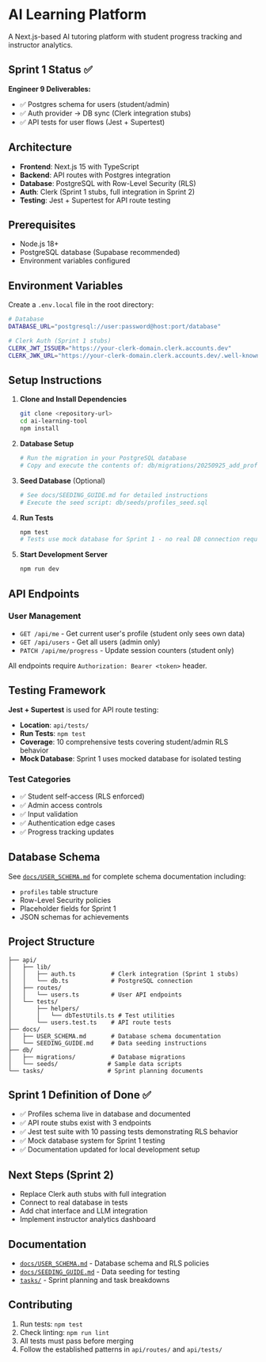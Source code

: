 # AI Learning Platform

A Next.js-based AI tutoring platform with student progress tracking and instructor analytics.

## Sprint 1 Status ✅

**Engineer 9 Deliverables:**
- ✅ Postgres schema for users (student/admin)
- ✅ Auth provider → DB sync (Clerk integration stubs)
- ✅ API tests for user flows (Jest + Supertest)

## Architecture

- **Frontend**: Next.js 15 with TypeScript
- **Backend**: API routes with Postgres integration
- **Database**: PostgreSQL with Row-Level Security (RLS)
- **Auth**: Clerk (Sprint 1 stubs, full integration in Sprint 2)
- **Testing**: Jest + Supertest for API route testing

## Prerequisites

- Node.js 18+ 
- PostgreSQL database (Supabase recommended)
- Environment variables configured

## Environment Variables

Create a `.env.local` file in the root directory:

```bash
# Database
DATABASE_URL="postgresql://user:password@host:port/database"

# Clerk Auth (Sprint 1 stubs)
CLERK_JWT_ISSUER="https://your-clerk-domain.clerk.accounts.dev"
CLERK_JWK_URL="https://your-clerk-domain.clerk.accounts.dev/.well-known/jwks.json"
```

## Setup Instructions

1. **Clone and Install Dependencies**
   ```bash
   git clone <repository-url>
   cd ai-learning-tool
   npm install
   ```

2. **Database Setup**
   ```bash
   # Run the migration in your PostgreSQL database
   # Copy and execute the contents of: db/migrations/20250925_add_profiles_columns.sql
   ```

3. **Seed Database** (Optional)
   ```bash
   # See docs/SEEDING_GUIDE.md for detailed instructions
   # Execute the seed script: db/seeds/profiles_seed.sql
   ```

4. **Run Tests**
   ```bash
   npm test
   # Tests use mock database for Sprint 1 - no real DB connection required
   ```

5. **Start Development Server**
   ```bash
   npm run dev
   ```

## API Endpoints

### User Management
- `GET /api/me` - Get current user's profile (student only sees own data)
- `GET /api/users` - Get all users (admin only)
- `PATCH /api/me/progress` - Update session counters (student only)

All endpoints require `Authorization: Bearer <token>` header.

## Testing Framework

**Jest + Supertest** is used for API route testing:

- **Location**: `api/tests/`
- **Run Tests**: `npm test`
- **Coverage**: 10 comprehensive tests covering student/admin RLS behavior
- **Mock Database**: Sprint 1 uses mocked database for isolated testing

### Test Categories
- ✅ Student self-access (RLS enforced)
- ✅ Admin access controls  
- ✅ Input validation
- ✅ Authentication edge cases
- ✅ Progress tracking updates

## Database Schema

See [`docs/USER_SCHEMA.md`](docs/USER_SCHEMA.md) for complete schema documentation including:
- `profiles` table structure
- Row-Level Security policies
- Placeholder fields for Sprint 1
- JSON schemas for achievements

## Project Structure

```
├── api/
│   ├── lib/
│   │   ├── auth.ts          # Clerk integration (Sprint 1 stubs)
│   │   └── db.ts            # PostgreSQL connection
│   ├── routes/
│   │   └── users.ts         # User API endpoints
│   └── tests/
│       ├── helpers/
│       │   └── dbTestUtils.ts # Test utilities
│       └── users.test.ts    # API route tests
├── docs/
│   ├── USER_SCHEMA.md       # Database schema documentation
│   └── SEEDING_GUIDE.md     # Data seeding instructions
├── db/
│   ├── migrations/          # Database migrations
│   └── seeds/              # Sample data scripts
└── tasks/                  # Sprint planning documents
```

## Sprint 1 Definition of Done ✅

- ✅ Profiles schema live in database and documented
- ✅ API route stubs exist with 3 endpoints
- ✅ Jest test suite with 10 passing tests demonstrating RLS behavior
- ✅ Mock database system for Sprint 1 testing
- ✅ Documentation updated for local development setup

## Next Steps (Sprint 2)

- Replace Clerk auth stubs with full integration
- Connect to real database in tests
- Add chat interface and LLM integration
- Implement instructor analytics dashboard

## Documentation

- [`docs/USER_SCHEMA.md`](docs/USER_SCHEMA.md) - Database schema and RLS policies
- [`docs/SEEDING_GUIDE.md`](docs/SEEDING_GUIDE.md) - Data seeding for testing
- [`tasks/`](tasks/) - Sprint planning and task breakdowns

## Contributing

1. Run tests: `npm test`
2. Check linting: `npm run lint`
3. All tests must pass before merging
4. Follow the established patterns in `api/routes/` and `api/tests/`
